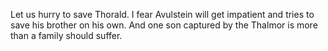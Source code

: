 Let us hurry to save Thorald. I fear Avulstein will get impatient and tries to save his brother on his own. And one son captured by the Thalmor is more than a family should suffer.
